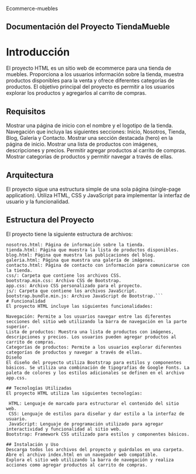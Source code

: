 Ecommerce-muebles
## Documentación del Proyecto TiendaMueble
# Introducción
El proyecto HTML es un sitio web de ecommerce para una tienda de muebles. Proporciona a los usuarios información sobre la tienda, muestra productos disponibles para la venta y ofrece diferentes categorías de productos. El objetivo principal del proyecto es permitir a los usuarios explorar los productos y agregarlos al carrito de compras.

## Requisitos
Mostrar una página de inicio con el nombre y el logotipo de la tienda.
Navegación que incluya las siguientes secciones: Inicio, Nosotros, Tienda, Blog, Galería y Contacto.
Mostrar una sección destacada (hero) en la página de inicio.
Mostrar una lista de productos con imágenes, descripciones y precios.
Permitir agregar productos al carrito de compras.
Mostrar categorías de productos y permitir navegar a través de ellas.
## Arquitectura
El proyecto sigue una estructura simple de una sola página (single-page application). Utiliza HTML, CSS y JavaScript para implementar la interfaz de usuario y la funcionalidad.

## Estructura del Proyecto
El proyecto tiene la siguiente estructura de archivos:

```index.html: Página de inicio del sitio web.
nosotros.html: Página de información sobre la tienda.
tienda.html: Página que muestra la lista de productos disponibles.
blog.html: Página que muestra las publicaciones del blog.
galeria.html: Página que muestra una galería de imágenes.
contacto.html: Página de contacto con información para comunicarse con la tienda.
css/: Carpeta que contiene los archivos CSS.
bootstrap.min.css: Archivo CSS de Bootstrap.
app.css: Archivo CSS personalizado para el proyecto.
js/: Carpeta que contiene los archivos JavaScript.
bootstrap.bundle.min.js: Archivo JavaScript de Bootstrap.```
# Funcionalidad
El proyecto HTML incluye las siguientes funcionalidades:

Navegación: Permite a los usuarios navegar entre las diferentes secciones del sitio web utilizando la barra de navegación en la parte superior.
Lista de productos: Muestra una lista de productos con imágenes, descripciones y precios. Los usuarios pueden agregar productos al carrito de compras.
Categorías de productos: Permite a los usuarios explorar diferentes categorías de productos y navegar a través de ellas.
Diseño
El diseño del proyecto utiliza Bootstrap para estilos y componentes básicos. Se utiliza una combinación de tipografías de Google Fonts. La paleta de colores y los estilos adicionales se definen en el archivo app.css.

## Tecnologías Utilizadas
El proyecto HTML utiliza las siguientes tecnologías:

 HTML: Lenguaje de marcado para estructurar el contenido del sitio web.
 CSS: Lenguaje de estilos para diseñar y dar estilo a la interfaz de usuario.
 JavaScript: Lenguaje de programación utilizado para agregar interactividad y funcionalidad al sitio web.
Bootstrap: Framework CSS utilizado para estilos y componentes básicos.

## Instalación y Uso
Descarga todos los archivos del proyecto y guárdalos en una carpeta.
Abre el archivo index.html en un navegador web compatible.
Explora el sitio web utilizando la barra de navegación y realiza acciones como agregar productos al carrito de compras.
